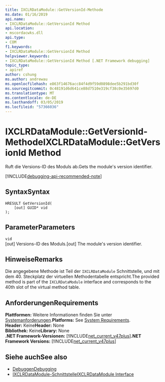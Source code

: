 ```yaml
---
title: IXCLRDataModule::GetVersionId-Methode
ms.date: 01/16/2019
api.name:
- IXCLRDataModule::GetVersionId Method
api.location:
- mscordacwks.dll
api.type:
- COM
f1.keywords:
- IXCLRDataModule::GetVersionId Method
helpviewer.keywords:
- IXCLRDataModule::GetVersionId Method [.NET Framework debugging]
topic_type:
- apiref
author: cshung
ms.author: andrewau
ms.openlocfilehash: e863f14676acc84f4d9f59d0898dee5b291bd30f
ms.sourcegitcommit: 0c48191d6d641ce88d7510e319cf38c0e35697d0
ms.translationtype: MT
ms.contentlocale: de-DE
ms.lasthandoff: 03/05/2019
ms.locfileid: "57366036"
---
```

# <a name="ixclrdatamodulegetversionid-method"></a><span data-ttu-id="c3fb0-102">IXCLRDataModule::GetVersionId-Methode</span><span class="sxs-lookup"><span data-stu-id="c3fb0-102">IXCLRDataModule::GetVersionId Method</span></span>

<span data-ttu-id="c3fb0-103">Ruft die Versions-ID des Moduls ab.</span><span class="sxs-lookup"><span data-stu-id="c3fb0-103">Gets the module's version identifier.</span></span>

[!INCLUDE[debugging-api-recommended-note](../../../../includes/debugging-api-recommended-note.md)]

## <a name="syntax"></a><span data-ttu-id="c3fb0-104">Syntax</span><span class="sxs-lookup"><span data-stu-id="c3fb0-104">Syntax</span></span>

```
HRESULT GetVersionId(
    [out] GUID* vid
);
```

## <a name="parameters"></a><span data-ttu-id="c3fb0-105">Parameter</span><span class="sxs-lookup"><span data-stu-id="c3fb0-105">Parameters</span></span>

`vid`\
<span data-ttu-id="c3fb0-106">[out] Versions-ID des Moduls.</span><span class="sxs-lookup"><span data-stu-id="c3fb0-106">[out] The module's version identifier.</span></span>

## <a name="remarks"></a><span data-ttu-id="c3fb0-107">Hinweise</span><span class="sxs-lookup"><span data-stu-id="c3fb0-107">Remarks</span></span>

<span data-ttu-id="c3fb0-108">Die angegebene Methode ist Teil der `IXCLRDataModule` Schnittstelle, und mit dem 40. Steckplatz der virtuellen Methodentabelle entspricht.</span><span class="sxs-lookup"><span data-stu-id="c3fb0-108">The provided method is part of the `IXCLRDataModule` interface and corresponds to the 40th slot of the virtual method table.</span></span>

## <a name="requirements"></a><span data-ttu-id="c3fb0-109">Anforderungen</span><span class="sxs-lookup"><span data-stu-id="c3fb0-109">Requirements</span></span>

<span data-ttu-id="c3fb0-110">**Plattformen:** Weitere Informationen finden Sie unter [Systemanforderungen](../../../../docs/framework/get-started/system-requirements.md).</span><span class="sxs-lookup"><span data-stu-id="c3fb0-110">**Platforms:** See [System Requirements](../../../../docs/framework/get-started/system-requirements.md).</span></span>  
<span data-ttu-id="c3fb0-111">**Header:** Keine</span><span class="sxs-lookup"><span data-stu-id="c3fb0-111">**Header:** None</span></span>  
<span data-ttu-id="c3fb0-112">**Bibliothek:** Keine</span><span class="sxs-lookup"><span data-stu-id="c3fb0-112">**Library:** None</span></span>  
<span data-ttu-id="c3fb0-113">**.NET Framework-Versionen:** [!INCLUDE[net_current_v47plus](../../../../includes/net-current-v47plus.md)]</span><span class="sxs-lookup"><span data-stu-id="c3fb0-113">**.NET Framework Versions:** [!INCLUDE[net_current_v47plus](../../../../includes/net-current-v47plus.md)]</span></span>  

## <a name="see-also"></a><span data-ttu-id="c3fb0-114">Siehe auch</span><span class="sxs-lookup"><span data-stu-id="c3fb0-114">See also</span></span>

- [<span data-ttu-id="c3fb0-115">Debuggen</span><span class="sxs-lookup"><span data-stu-id="c3fb0-115">Debugging</span></span>](index.md)
- [<span data-ttu-id="c3fb0-116">IXCLRDataModule-Schnittstelle</span><span class="sxs-lookup"><span data-stu-id="c3fb0-116">IXCLRDataModule Interface</span></span>](ixclrdatamodule-interface.md)